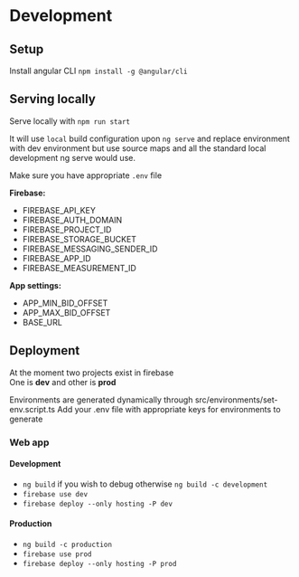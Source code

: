 # Development

## Setup

Install angular CLI `npm install -g @angular/cli`

## Serving locally

Serve locally with `npm run start`

It will use `local` build configuration upon `ng serve` and replace environment with 
dev environment but use source maps and all the standard local development ng serve would use.

Make sure you have appropriate `.env` file

**Firebase:**
- FIREBASE_API_KEY
- FIREBASE_AUTH_DOMAIN
- FIREBASE_PROJECT_ID
- FIREBASE_STORAGE_BUCKET
- FIREBASE_MESSAGING_SENDER_ID
- FIREBASE_APP_ID
- FIREBASE_MEASUREMENT_ID

**App settings:**
- APP_MIN_BID_OFFSET
- APP_MAX_BID_OFFSET
- BASE_URL

## Deployment 

At the moment two projects exist in firebase  
One is **dev** and other is **prod**

Environments are generated dynamically through src/environments/set-env.script.ts
Add your .env file with appropriate keys for environments to generate

### Web app
#### Development

* `ng build` if you wish to debug otherwise `ng build -c development`
* `firebase use dev`
* `firebase deploy --only hosting -P dev`

#### Production

* `ng build -c production`
* `firebase use prod`
* `firebase deploy --only hosting -P prod`

